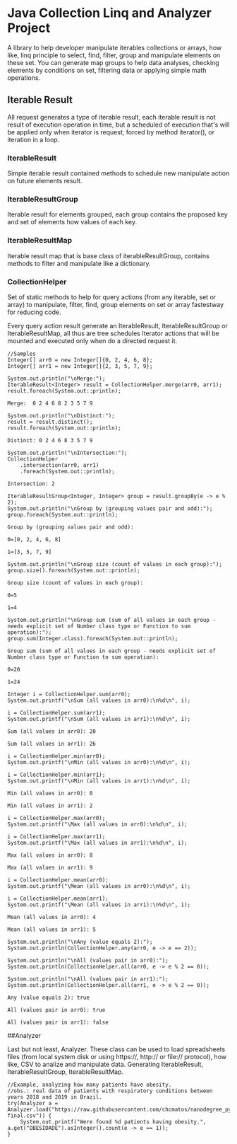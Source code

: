 # Java Collection Linq and Analyzer Project
<p>
A library to help developer manipulate iterables collections or arrays, 
how like, linq principle to select, find, filter, group and manipulate elements 
on these set. You can generate map groups to help data analyses, 
checking elements by conditions on set, filtering data or applying simple math 
operations.
</p>

## Iterable Result
All request generates a type of iterable result, each iterable result is not result of execution operation in time, 
but a scheduled of execution that's will be applied only when iterator is request, forced by method iterator(), or 
iteration in a loop.

### IterableResult
Simple iterable result contained methods to schedule new manipulate action on future elements result.

### IterableResultGroup
Iterable result for elements grouped, each group contains the proposed key and set of elements how values of each key. 

### IterableResultMap
Iterable result map that is base class of iterableResultGroup, contains methods
to filter and manipulate like a dictionary.

### CollectionHelper
<p>
Set of static methods to help for query actions (from any iterable, set or array) to
manipulate, filter, find, group elements on set or array fastestway for reducing code.
</p>
<p>
Every query action result generate an IterableResult, IterableResultGroup or IterableResultMap,
all thus are tree schedules Iterator actions that will be mounted and executed only when do a directed request it.
</p>

```
//Samples
Integer[] arr0 = new Integer[]{0, 2, 4, 6, 8};
Integer[] arr1 = new Integer[]{2, 3, 5, 7, 9};
```

```
System.out.println("\nMerge:");
IterableResult<Integer> result = CollectionHelper.merge(arr0, arr1);
result.foreach(System.out::println);
```
``
Merge: 
0
2
4
6
8
2
3
5
7
9
``

```
System.out.println("\nDistinct:");
result = result.distinct();
result.foreach(System.out::println);
```
``
Distinct:
0
2
4
6
8
3
5
7
9
``

```
System.out.println("\nIntersection:");
CollectionHelper
    .intersection(arr0, arr1)
    .foreach(System.out::println);
```
``
Intersection:
2
``

```
IterableResultGroup<Integer, Integer> group = result.groupBy(e -> e % 2);
System.out.println("\nGroup by (grouping values pair and odd):");
group.foreach(System.out::println);
```

``Group by (grouping values pair and odd):``

``0=[0, 2, 4, 6, 8]``

``1=[3, 5, 7, 9]``

```
System.out.println("\nGroup size (count of values in each group):");
group.size().foreach(System.out::println);
```

``Group size (count of values in each group):``

``0=5``

``1=4``


```
System.out.println("\nGroup sum (sum of all values in each group - needs explicit set of Number class type or Function to sum operation):");
group.sum(Integer.class).foreach(System.out::println);
```

``Group sum (sum of all values in each group - needs explicit set of Number class type or Function to sum operation):``

``0=20``

``1=24``


```
Integer i = CollectionHelper.sum(arr0);
System.out.printf("\nSum (all values in arr0):\n%d\n", i);

i = CollectionHelper.sum(arr1);
System.out.printf("\nSum (all values in arr1):\n%d\n", i);
```

``Sum (all values in arr0): 20``

``Sum (all values in arr1): 26``

```
i = CollectionHelper.min(arr0);
System.out.printf("\nMin (all values in arr0):\n%d\n", i);

i = CollectionHelper.min(arr1);
System.out.printf("\nMin (all values in arr1):\n%d\n", i);
```

``Min (all values in arr0): 0`` 
 
``Min (all values in arr1): 2``

```
i = CollectionHelper.max(arr0);
System.out.printf("\Max (all values in arr0):\n%d\n", i);

i = CollectionHelper.max(arr1);
System.out.printf("\Max (all values in arr1):\n%d\n", i);
```

``Max (all values in arr0): 8``  

``Max (all values in arr1): 9``

```
i = CollectionHelper.mean(arr0);
System.out.printf("\Mean (all values in arr0):\n%d\n", i);

i = CollectionHelper.mean(arr1);
System.out.printf("\Mean (all values in arr1):\n%d\n", i);
```

``Mean (all values in arr0): 4``  

``Mean (all values in arr1): 5``

```
System.out.println("\nAny (value equals 2):");
System.out.println(CollectionHelper.any(arr0, e -> e == 2));

System.out.println("\nAll (values pair in arr0):");
System.out.println(CollectionHelper.all(arr0, e -> e % 2 == 0));

System.out.println("\nAll (values pair in arr1):");
System.out.println(CollectionHelper.all(arr1, e -> e % 2 == 0));
```

``Any (value equals 2): true``

``All (values pair in arr0): true``

``All (values pair in arr1): false``

##Analyzer

Last but not least, Analyzer. These class can be used to load spreadsheets files (from local system disk or using https://, http:// or file:// protocol), how like, CSV to 
analize and manipulate data. Generating IterableResult, IterableResultGroup, IterableResultMap.

```
//Example, analyzing how many patients have obesity.
//obs.: real data of patients with respiratory conditions between years 2018 and 2019 in Brazil.
try(Analyzer a = Analyzer.load("https://raw.githubusercontent.com/chcmatos/nanodegree_py_analyze_srag/main/doc/influd18_limpo-final.csv")) {
    System.out.printf("Were found %d patients having obesity.", a.get("OBESIDADE").asInteger().count(e -> e == 1));
}
```
